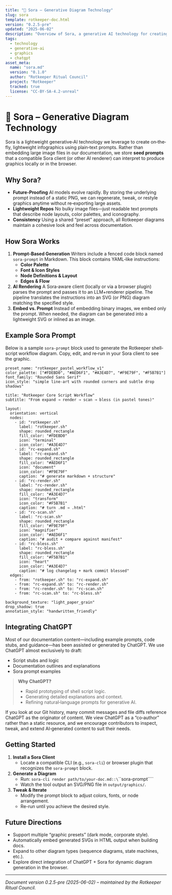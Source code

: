 ```yaml
---
title: "🤖 Sora – Generative Diagram Technology"
slug: sora
template: rotkeeper-doc.html
version: "0.2.5-pre"
updated: "2025-06-02"
description: "Overview of Sora, a generative AI technology for creating lightweight infographics via prompts."
tags:
  - technology
  - generative-ai
  - graphics
  - chatgpt
asset_meta:
  name: "sora.md"
  version: "0.1.0"
  author: "Rotkeeper Ritual Council"
  project: "Rotkeeper"
  tracked: true
  license: "CC-BY-SA-4.2-unreal"
---
```


# 🤖 Sora – Generative Diagram Technology

Sora is a lightweight generative‐AI technology we leverage to create on‐the‐fly, lightweight infographics using plain‐text prompts. Rather than embedding large image files in our documentation, we store **seed prompts** that a compatible Sora client (or other AI renderer) can interpret to produce graphics locally or in the browser.

## Why Sora?

- **Future‐Proofing**
  AI models evolve rapidly. By storing the underlying prompt instead of a static PNG, we can regenerate, tweak, or restyle graphics anytime without re‐exporting large assets.
- **Lightweight Repos**
  No bulky image files—just readable text prompts that describe node layouts, color palettes, and iconography.
- **Consistency**
  Using a shared “preset” approach, all Rotkeeper diagrams maintain a cohesive look and feel across documentation.

## How Sora Works

1. **Prompt‐Based Generation**
   Writers include a fenced code block named `sora-prompt` in Markdown. This block contains YAML‐like instructions:
   - **Color Palette**
   - **Font & Icon Styles**
   - **Node Definitions & Layout**
   - **Edges & Flow**
2. **AI Rendering**
   A Sora‐aware client (locally or via a browser plugin) parses the prompt and passes it to an LLM+renderer pipeline. The pipeline translates the instructions into an SVG (or PNG) diagram matching the specified style.
3. **Embed vs. Prompt**
   Instead of embedding binary images, we embed only the prompt. When needed, the diagram can be generated into a lightweight SVG or inlined as an image.

## Example Sora Prompt

Below is a sample `sora-prompt` block used to generate the Rotkeeper shell‐script workflow diagram. Copy, edit, and re‐run in your Sora client to see the graphic.

```sora-prompt
preset_name: "rotkeeper_pastel_workflow_v1"
color_palette: ["#FDEBD0", "#AED6F1", "#A3E4D7", "#F9E79F", "#F5B7B1"]
font_family: "Rounded Sans Serif"
icon_style: "simple line-art with rounded corners and subtle drop shadows"

title: "Rotkeeper Core Script Workflow"
subtitle: "From expand → render → scan → bless (in pastel tones)"

layout:
  orientation: vertical
  nodes:
    - id: "rotkeeper.sh"
      label: "rotkeeper.sh"
      shape: rounded_rectangle
      fill_color: "#FDEBD0"
      icon: "terminal"
      icon_color: "#A3E4D7"
    - id: "rc-expand.sh"
      label: "rc-expand.sh"
      shape: rounded_rectangle
      fill_color: "#AED6F1"
      icon: "document"
      icon_color: "#F9E79F"
      caption: "# generate markdown + structure"
    - id: "rc-render.sh"
      label: "rc-render.sh"
      shape: rounded_rectangle
      fill_color: "#A3E4D7"
      icon: "transform"
      icon_color: "#F5B7B1"
      caption: "# turn .md → .html"
    - id: "rc-scan.sh"
      label: "rc-scan.sh"
      shape: rounded_rectangle
      fill_color: "#F9E79F"
      icon: "magnifier"
      icon_color: "#AED6F1"
      caption: "# audit + compare against manifest"
    - id: "rc-bless.sh"
      label: "rc-bless.sh"
      shape: rounded_rectangle
      fill_color: "#F5B7B1"
      icon: "heart"
      icon_color: "#A3E4D7"
      caption: "# log changelog + mark commit blessed"
  edges:
    - from: "rotkeeper.sh" to: "rc-expand.sh"
    - from: "rc-expand.sh" to: "rc-render.sh"
    - from: "rc-render.sh" to: "rc-scan.sh"
    - from: "rc-scan.sh" to: "rc-bless.sh"

background_texture: "light_paper_grain"
drop_shadow: true
annotation_style: "handwritten_friendly"
```

## Integrating ChatGPT

Most of our documentation content—including example prompts, code stubs, and guidance—has been assisted or generated by ChatGPT. We use ChatGPT almost exclusively to draft:

- Script stubs and logic
- Documentation outlines and explanations
- Sora prompt examples

> **Why ChatGPT?**
> - Rapid prototyping of shell script logic.
> - Generating detailed explanations and context.
> - Refining natural‐language prompts for generative AI.

If you look at our Git history, many commit messages and file diffs reference ChatGPT as the originator of content. We view ChatGPT as a “co‐author” rather than a static resource, and we encourage contributors to inspect, tweak, and extend AI‐generated content to suit their needs.

## Getting Started

1. **Install a Sora Client**
   - Locate a compatible CLI (e.g., `sora-cli`) or browser plugin that recognizes the `sora-prompt` block.
2. **Generate a Diagram**
   - Run: `sora-cli render path/to/your-doc.md::\`\`\`sora-prompt\`\`\``
   - Watch the tool output an SVG/PNG file in `output/graphics/`.
3. **Tweak & Iterate**
   - Modify the prompt block to adjust colors, fonts, or node arrangement.
   - Re-run until you achieve the desired style.

## Future Directions

- Support multiple “graphic presets” (dark mode, corporate style).
- Automatically embed generated SVGs in HTML output when building docs.
- Expand to other diagram types (sequence diagrams, state machines, etc.).
- Explore direct integration of ChatGPT + Sora for dynamic diagram generation in the browser.

---

*Document version 0.2.5-pre (2025-06-02) – maintained by the Rotkeeper Ritual Council.*